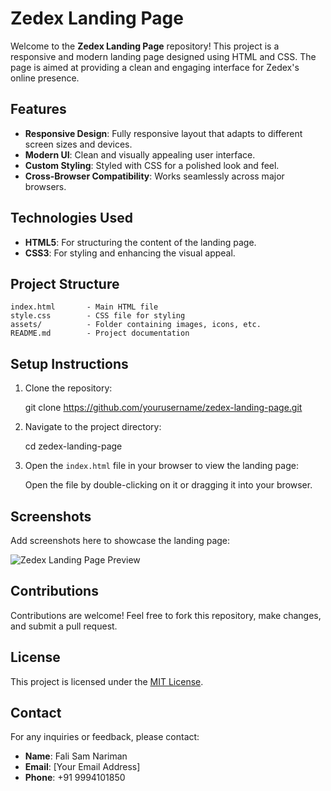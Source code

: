 # Zedex Landing Page

Welcome to the **Zedex Landing Page** repository! This project is a responsive and modern landing page designed using HTML and CSS. The page is aimed at providing a clean and engaging interface for Zedex's online presence.

## Features
- **Responsive Design**: Fully responsive layout that adapts to different screen sizes and devices.
- **Modern UI**: Clean and visually appealing user interface.
- **Custom Styling**: Styled with CSS for a polished look and feel.
- **Cross-Browser Compatibility**: Works seamlessly across major browsers.

## Technologies Used
- **HTML5**: For structuring the content of the landing page.
- **CSS3**: For styling and enhancing the visual appeal.

## Project Structure
```
index.html       - Main HTML file
style.css        - CSS file for styling
assets/          - Folder containing images, icons, etc.
README.md        - Project documentation
```

## Setup Instructions
1. Clone the repository:
   
   git clone https://github.com/yourusername/zedex-landing-page.git

2. Navigate to the project directory:
   
   cd zedex-landing-page

3. Open the `index.html` file in your browser to view the landing page:
   
   Open the file by double-clicking on it or dragging it into your browser.

## Screenshots
Add screenshots here to showcase the landing page:

![Zedex Landing Page Preview](assets/screenshot.png)

## Contributions
Contributions are welcome! Feel free to fork this repository, make changes, and submit a pull request.

## License
This project is licensed under the [MIT License](LICENSE).

## Contact
For any inquiries or feedback, please contact:
- **Name**: Fali Sam Nariman
- **Email**: [Your Email Address]
- **Phone**: +91 9994101850
